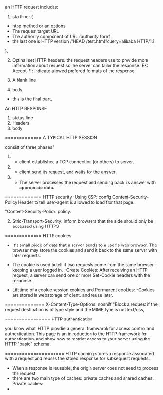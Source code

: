 an HTTP request includes:

1. startline:
   {

- htpp method or an options
- The request target URL
- The authority component of URL (authority form)
- the last one is HTTP version
  //HEAD /test.html?query=alibaba HTTP/1.1

}.

2. Optinal set HTTP headers.
   the request headers use to provide more information about request so the server can tailor the response.
   EX: Accept-\* : indicate allowed prefered formats of the response.

3. A blank line.
4. body

- this is the final part,

An HTTP RESPONSE

1. status line
2. Headers
3. body

=============
A TYPICAL HTTP SESSION

consist of three phases"

1. - client established a TCP connection (or others) to server.
2. - client send its request, and waits for the answer.
3. - The server processes the request and sending back its answer with appropriate data.

=============
HTTP security
-Using CSP: config Content-Security-Policy Header to tell user-agent is allowed to load fror that page.

"Content-Security-Policy: policy.

2.  Stric-Transport-Security: inform browsers that the side should only be accessed using HTTPS

=============
HTTP cookies

- It's small piece of data that a server sends to a user's web browser. The browser may store the cookies and send it back to the same server with later requests.

- The cookie is used to tell if two requests come from the same browser - keeping a user logged in.
  -Create Cookies: After receiving an HTTP request, a server can send one or more Set-Cookie headers with the response.

- Lifetime of a cookie
  session cookies and Permanent cookies:
  -Cookies are stored in webstorage of client. and reuse later.

==============
X-Content-Type-Options: nosniff
"Block a request if the request destination is of type style and the MIME type is not text/css,

================
HTTP authentication

you know what, HTTP provdie a general framwarok for access control and authentication.
This page is an introduction to the HTTP framework for authentication.
and show how to restrict access to your server using the HTTP "basic" schema.

=====================
HTTP caching
stores a response associated with a request and reuses the stored response for subsequent requests.
- When a response is reusable, the origin server does not need to process the request.
- there are two main type of caches: private caches and shared caches.
Private caches: 
- 

